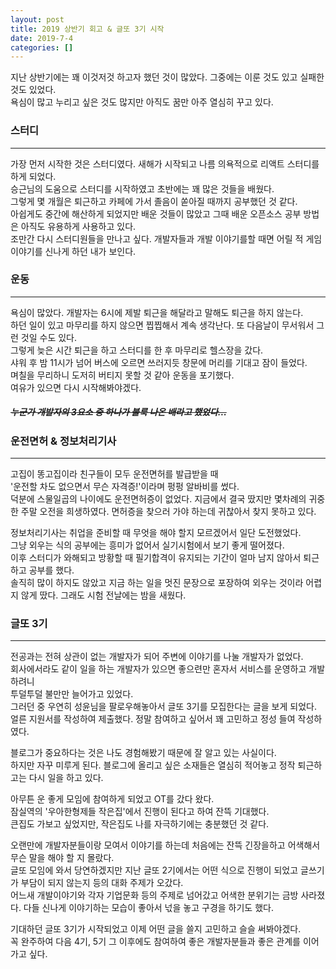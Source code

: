 ```yaml
---
layout: post
title: 2019 상반기 회고 & 글또 3기 시작
date: 2019-7-4
categories: []
---
```


지난 상반기에는 꽤 이것저것 하고자 했던 것이 많았다. 그중에는 이룬 것도 있고 실패한 것도 있었다.  
욕심이 많고 누리고 싶은 것도 많지만 아직도 꿈만 아주 열심히 꾸고 있다.  

### <i class="fa fa-bolt" style="color:#01077c"></i> 스터디
* * *

가장 먼저 시작한 것은 스터디였다. 새해가 시작되고 나름 의욕적으로 리액트 스터디를 하게 되었다.  
승근님의 도움으로 스터디를 시작하였고 초반에는 꽤 많은 것들을 배웠다.  
그렇게 몇 개월은 퇴근하고 카페에 가서 졸음이 쏟아질 때까지 공부했던 것 같다.  
아쉽게도 중간에 해산하게 되었지만 배운 것들이 많았고 그때 배운 오픈소스 공부 방법은 아직도 유용하게 사용하고 있다.  
조만간 다시 스터디원들을 만나고 싶다. 개발자들과 개발 이야기를할 때면 어릴 적 게임 이야기를 신나게 하던 내가 보인다.  

### <i class="fa fa-bolt" style="color:#01077c"></i> 운동
* * *

욕심이 많았다. 개발자는 6시에 제발 퇴근을 해달라고 말해도 퇴근을 하지 않는다.  
하던 일이 있고 마무리를 하지 않으면 찝찝해서 계속 생각난다. 또 다음날이 무서워서 그런 것일 수도 있다.  
그렇게 늦은 시간 퇴근을 하고 스터디를 한 후 마무리로 헬스장을 갔다.  
샤워 후 밤 11시가 넘어 버스에 오르면 쓰러지듯 창문에 머리를 기대고 잠이 들었다.  
며칠을 무리하니 도저히 버티지 못할 것 같아 운동을 포기했다.  
여유가 있으면 다시 시작해봐야겠다.
##### ~~누군가 개발자의 3요소 중 하나가 불룩 나온 배라고 했었다...~~  

### <i class="fa fa-bolt" style="color:#01077c"></i> 운전면허 & 정보처리기사
* * *

고집이 똥고집이라 친구들이 모두 운전면허를 발급받을 때  
'운전할 차도 없으면서 무슨 자격증!'이라며 펑펑 알바비를 썼다.  
덕분에 스물일곱의 나이에도 운전면허증이 없었다. 지금에서 결국 땄지만 몇차례의 귀중한 주말 오전을 희생하였다.
면허증을 찾으러 가야 하는데 귀찮아서 찾지 못하고 있다.  
  
정보처리기사는 취업을 준비할 때 무엇을 해야 할지 모르겠어서 일단 도전했었다.  
그냥 외우는 식의 공부에는 흥미가 없어서 실기시험에서 보기 좋게 떨어졌다.  
이후 스터디가 와해되고 방황할 때 필기합격이 유지되는 기간이 얼마 남지 않아서 퇴근하고 공부를 했다.  
솔직히 많이 하지도 않았고 지금 하는 일을 멋진 문장으로 포장하여 외우는 것이라 어렵지 않게 땄다.
그래도 시험 전날에는 밤을 새웠다.

### <i class="fab fa-gripfire" style="color :#800000"></i> 글또 3기
* * *

전공과는 전혀 상관이 없는 개발자가 되어 주변에 이야기를 나눌 개발자가 없었다.  
회사에서라도 같이 일을 하는 개발자가 있으면 좋으련만 혼자서 서비스를 운영하고 개발하려니  
투덜투덜 불만만 늘어가고 있었다.  
그러던 중 우연히 성윤님을 팔로우해놓아서 글또 3기를 모집한다는 글을 보게 되었다.  
얼른 지원서를 작성하여 제출했다. 정말 참여하고 싶어서 꽤 고민하고 정성 들여 작성하였다.
  
블로그가 중요하다는 것은 나도 경험해봤기 때문에 잘 알고 있는 사실이다.  
하지만 자꾸 미루게 된다. 블로그에 올리고 싶은 소재들은 열심히 적어놓고 정작 퇴근하고는
다시 일을 하고 있다. 
  
아무튼 운 좋게 모임에 참여하게 되었고 OT를 갔다 왔다.  
잠실역의 '우아한형제들 작은집'에서 진행이 된다고 하여 잔뜩 기대했다.  
큰집도 가보고 싶었지만, 작은집도 나를 자극하기에는 충분했던 것 같다.  
  
오랜만에 개발자분들이랑 모여서 이야기를 하는데 처음에는 잔뜩 긴장을하고 어색해서  
무슨 말을 해야 할 지 몰랐다.  
글또 모임에 와서 당연하겠지만 지난 글또 2기에서는 어떤 식으로 진행이 되었고 글쓰기가
부담이 되지 않는지 등의 대화 주제가 오갔다.  
어느새 개발이야기와 각자 기업문화 등의 주제로 넘어갔고 
어색한 분위기는 금방 사라졌다. 다들 신나게 이야기하는 모습이 좋아서 넋을 놓고 구경을 하기도 했다.

기대하던 글또 3기가 시작되었고 이제 어떤 글을 쓸지 고민하고 슬슬 써봐야겠다.  
꼭 완주하여 다음 4기, 5기 그 이후에도 참여하여 좋은 개발자분들과 좋은 관계를 이어가고 싶다.